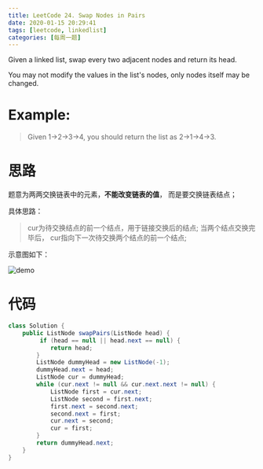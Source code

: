 ```yaml
---
title: LeetCode 24. Swap Nodes in Pairs
date: 2020-01-15 20:29:41
tags: [leetcode, linkedlist]
categories: [每周一题]
---
```


Given a linked list, swap every two adjacent nodes and return its head.

You may not modify the values in the list's nodes, only nodes itself may be changed.

<!-- more -->

# Example:

> Given 1->2->3->4, you should return the list as 2->1->4->3.



# 思路
题意为两两交换链表中的元素，**不能改变链表的值**， 而是要交换链表结点；

具体思路：
> cur为待交换结点的前一个结点，用于链接交换后的结点;
> 当两个结点交换完毕后， cur指向下一次待交换两个结点的前一个结点;

示意图如下：

![demo](demo.jpg)

# 代码

```java
class Solution {
    public ListNode swapPairs(ListNode head) {
         if (head == null || head.next == null) {
            return head;
        }
        ListNode dummyHead = new ListNode(-1);
        dummyHead.next = head;
        ListNode cur = dummyHead;
        while (cur.next != null && cur.next.next != null) {
            ListNode first = cur.next;
            ListNode second = first.next;
            first.next = second.next;
            second.next = first;
            cur.next = second;
            cur = first;
        }
        return dummyHead.next;
    }
}
```
